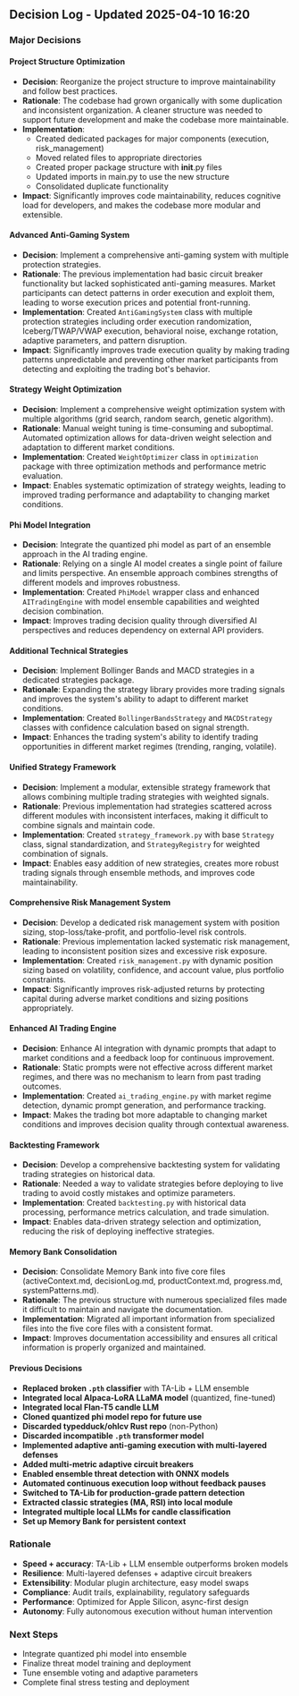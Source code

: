## Decision Log - Updated 2025-04-10 16:20

### Major Decisions

#### Project Structure Optimization
- **Decision**: Reorganize the project structure to improve maintainability and follow best practices.
- **Rationale**: The codebase had grown organically with some duplication and inconsistent organization. A cleaner structure was needed to support future development and make the codebase more maintainable.
- **Implementation**: 
  - Created dedicated packages for major components (execution, risk_management)
  - Moved related files to appropriate directories
  - Created proper package structure with __init__.py files
  - Updated imports in main.py to use the new structure
  - Consolidated duplicate functionality
- **Impact**: Significantly improves code maintainability, reduces cognitive load for developers, and makes the codebase more modular and extensible.

#### Advanced Anti-Gaming System
- **Decision**: Implement a comprehensive anti-gaming system with multiple protection strategies.
- **Rationale**: The previous implementation had basic circuit breaker functionality but lacked sophisticated anti-gaming measures. Market participants can detect patterns in order execution and exploit them, leading to worse execution prices and potential front-running.
- **Implementation**: Created `AntiGamingSystem` class with multiple protection strategies including order execution randomization, Iceberg/TWAP/VWAP execution, behavioral noise, exchange rotation, adaptive parameters, and pattern disruption.
- **Impact**: Significantly improves trade execution quality by making trading patterns unpredictable and preventing other market participants from detecting and exploiting the trading bot's behavior.

#### Strategy Weight Optimization
- **Decision**: Implement a comprehensive weight optimization system with multiple algorithms (grid search, random search, genetic algorithm).
- **Rationale**: Manual weight tuning is time-consuming and suboptimal. Automated optimization allows for data-driven weight selection and adaptation to different market conditions.
- **Implementation**: Created `WeightOptimizer` class in `optimization` package with three optimization methods and performance metric evaluation.
- **Impact**: Enables systematic optimization of strategy weights, leading to improved trading performance and adaptability to changing market conditions.

#### Phi Model Integration
- **Decision**: Integrate the quantized phi model as part of an ensemble approach in the AI trading engine.
- **Rationale**: Relying on a single AI model creates a single point of failure and limits perspective. An ensemble approach combines strengths of different models and improves robustness.
- **Implementation**: Created `PhiModel` wrapper class and enhanced `AITradingEngine` with model ensemble capabilities and weighted decision combination.
- **Impact**: Improves trading decision quality through diversified AI perspectives and reduces dependency on external API providers.

#### Additional Technical Strategies
- **Decision**: Implement Bollinger Bands and MACD strategies in a dedicated strategies package.
- **Rationale**: Expanding the strategy library provides more trading signals and improves the system's ability to adapt to different market conditions.
- **Implementation**: Created `BollingerBandsStrategy` and `MACDStrategy` classes with confidence calculation based on signal strength.
- **Impact**: Enhances the trading system's ability to identify trading opportunities in different market regimes (trending, ranging, volatile).



#### Unified Strategy Framework
- **Decision**: Implement a modular, extensible strategy framework that allows combining multiple trading strategies with weighted signals.
- **Rationale**: Previous implementation had strategies scattered across different modules with inconsistent interfaces, making it difficult to combine signals and maintain code.
- **Implementation**: Created `strategy_framework.py` with base `Strategy` class, signal standardization, and `StrategyRegistry` for weighted combination of signals.
- **Impact**: Enables easy addition of new strategies, creates more robust trading signals through ensemble methods, and improves code maintainability.

#### Comprehensive Risk Management System
- **Decision**: Develop a dedicated risk management system with position sizing, stop-loss/take-profit, and portfolio-level risk controls.
- **Rationale**: Previous implementation lacked systematic risk management, leading to inconsistent position sizes and excessive risk exposure.
- **Implementation**: Created `risk_management.py` with dynamic position sizing based on volatility, confidence, and account value, plus portfolio constraints.
- **Impact**: Significantly improves risk-adjusted returns by protecting capital during adverse market conditions and sizing positions appropriately.

#### Enhanced AI Trading Engine
- **Decision**: Enhance AI integration with dynamic prompts that adapt to market conditions and a feedback loop for continuous improvement.
- **Rationale**: Static prompts were not effective across different market regimes, and there was no mechanism to learn from past trading outcomes.
- **Implementation**: Created `ai_trading_engine.py` with market regime detection, dynamic prompt generation, and performance tracking.
- **Impact**: Makes the trading bot more adaptable to changing market conditions and improves decision quality through contextual awareness.

#### Backtesting Framework
- **Decision**: Develop a comprehensive backtesting system for validating trading strategies on historical data.
- **Rationale**: Needed a way to validate strategies before deploying to live trading to avoid costly mistakes and optimize parameters.
- **Implementation**: Created `backtesting.py` with historical data processing, performance metrics calculation, and trade simulation.
- **Impact**: Enables data-driven strategy selection and optimization, reducing the risk of deploying ineffective strategies.

#### Memory Bank Consolidation
- **Decision**: Consolidate Memory Bank into five core files (activeContext.md, decisionLog.md, productContext.md, progress.md, systemPatterns.md).
- **Rationale**: The previous structure with numerous specialized files made it difficult to maintain and navigate the documentation.
- **Implementation**: Migrated all important information from specialized files into the five core files with a consistent format.
- **Impact**: Improves documentation accessibility and ensures all critical information is properly organized and maintained.

#### Previous Decisions
- **Replaced broken `.pth` classifier** with TA-Lib + LLM ensemble
- **Integrated local Alpaca-LoRA LLaMA model** (quantized, fine-tuned)
- **Integrated local Flan-T5 candle LLM**
- **Cloned quantized phi model repo for future use**
- **Discarded typedduck/ohlcv Rust repo** (non-Python)
- **Discarded incompatible `.pth` transformer model**
- **Implemented adaptive anti-gaming execution with multi-layered defenses**
- **Added multi-metric adaptive circuit breakers**
- **Enabled ensemble threat detection with ONNX models**
- **Automated continuous execution loop without feedback pauses**
- **Switched to TA-Lib for production-grade pattern detection**
- **Extracted classic strategies (MA, RSI) into local module**
- **Integrated multiple local LLMs for candle classification**
- **Set up Memory Bank for persistent context**

### Rationale

- **Speed + accuracy**: TA-Lib + LLM ensemble outperforms broken models
- **Resilience**: Multi-layered defenses + adaptive circuit breakers
- **Extensibility**: Modular plugin architecture, easy model swaps
- **Compliance**: Audit trails, explainability, regulatory safeguards
- **Performance**: Optimized for Apple Silicon, async-first design
- **Autonomy**: Fully autonomous execution without human intervention

### Next Steps

- Integrate quantized phi model into ensemble
- Finalize threat model training and deployment
- Tune ensemble voting and adaptive parameters
- Complete final stress testing and deployment
